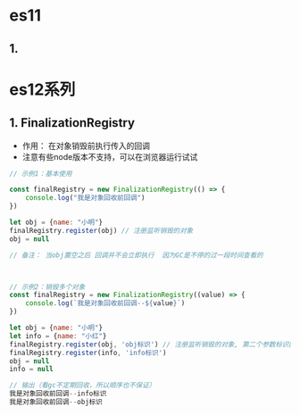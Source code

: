 # es11

## 1. 


# es12系列

## 1. FinalizationRegistry

- 作用： 在对象销毁前执行传入的回调
- 注意有些node版本不支持，可以在浏览器运行试试

```js
// 示例1：基本使用

const finalRegistry = new FinalizationRegistry(() => {
    console.log("我是对象回收前回调")
})

let obj = {name: "小明"}
finalRegistry.register(obj) // 注册监听销毁的对象
obj = null

// 备注： 当obj置空之后 回调并不会立即执行  因为GC是不停的过一段时间查看的



// 示例2：销毁多个对象
const finalRegistry = new FinalizationRegistry((value) => {
    console.log(`我是对象回收前回调--${value}`)
})

let obj = {name: "小明"}
let info = {name: "小红"}
finalRegistry.register(obj, 'obj标识') // 注册监听销毁的对象, 第二个参数标识区分
finalRegistry.register(info, 'info标识')
obj = null
info = null

// 输出（看gc不定期回收，所以顺序也不保证）
我是对象回收前回调--info标识
我是对象回收前回调--obj标识
```
